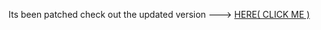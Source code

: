 Its been patched check out the updated version ---> [HERE( CLICK ME )](https://raw.githubusercontent.com/WyHuv/Main/main/DiscordUI)
